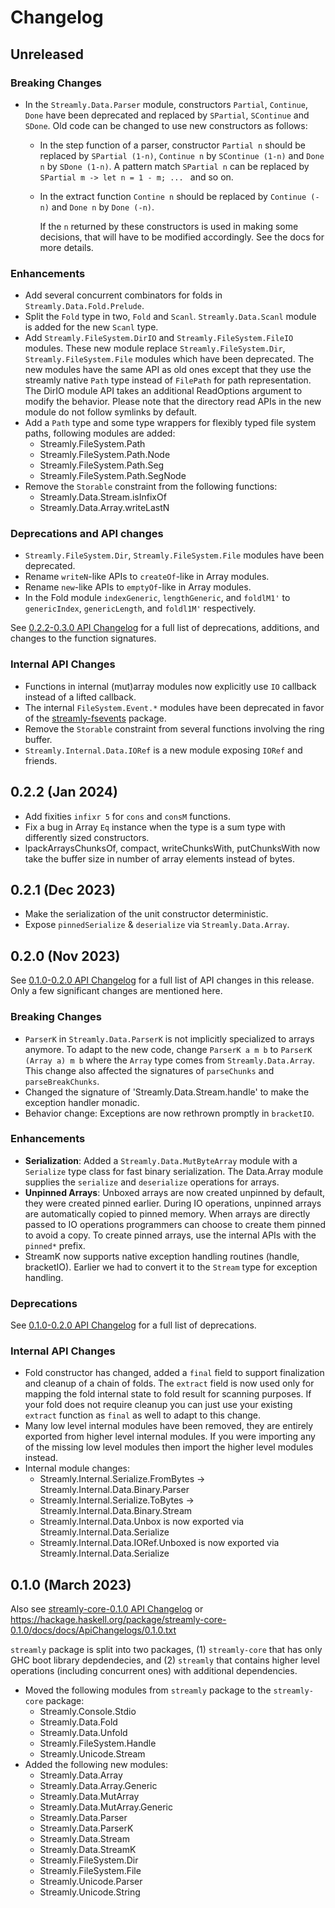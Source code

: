 # Changelog

## Unreleased

### Breaking Changes

* In the `Streamly.Data.Parser` module, constructors `Partial`,
  `Continue`, `Done` have been deprecated and replaced by `SPartial`,
  `SContinue` and `SDone`.  Old code can be changed to use new
  constructors as follows:

  * In the step function of a parser, constructor `Partial n` should
    be replaced by `SPartial (1-n)`, `Continue n` by `SContinue (1-n)`
    and `Done n` by `SDone (1-n)`. A pattern match `SPartial n` can be
    replaced by `SPartial m -> let n = 1 - m; ... ` and so on.
  * In the extract function `Contine n` should be replaced by `Continue (-n)`
    and `Done n` by `Done (-n)`.

    If the `n` returned by these constructors is used in making some decisions,
    that will have to be modified accordingly. See the docs for more details.

### Enhancements

* Add several concurrent combinators for folds in `Streamly.Data.Fold.Prelude`.
* Split the `Fold` type in two, `Fold` and `Scanl`. `Streamly.Data.Scanl`
  module is added for the new `Scanl` type.
* Add `Streamly.FileSystem.DirIO` and `Streamly.FileSystem.FileIO`
  modules. These new module replace `Streamly.FileSystem.Dir`,
  `Streamly.FileSystem.File` modules which have been deprecated.  The
  new modules have the same API as old ones except that they use
  the streamly native `Path` type instead of `FilePath` for path
  representation. The DirIO module API takes an additional ReadOptions
  argument to modify the behavior.  Please note that the directory read
  APIs in the new module do not follow symlinks by default.
* Add a `Path` type and some type wrappers for flexibly typed file
  system paths, following modules are added:
  - Streamly.FileSystem.Path
  - Streamly.FileSystem.Path.Node
  - Streamly.FileSystem.Path.Seg
  - Streamly.FileSystem.Path.SegNode
* Remove the `Storable` constraint from the following functions:
  - Streamly.Data.Stream.isInfixOf
  - Streamly.Data.Array.writeLastN

### Deprecations and API changes

* `Streamly.FileSystem.Dir`, `Streamly.FileSystem.File` modules have
  been deprecated.
* Rename `writeN`-like APIs to `createOf`-like in Array modules.
* Rename `new`-like APIs to `emptyOf`-like in Array modules.
* In the Fold module `indexGeneric`, `lengthGeneric`, and `foldlM1'` to
   `genericIndex`, `genericLength`, and `foldl1M'` respectively.

See [0.2.2-0.3.0 API Changelog](/core/docs/ApiChangelogs/0.2.2-0.3.0.txt) for a
full list of deprecations, additions, and changes to the function signatures.

### Internal API Changes

* Functions in internal (mut)array modules now explicitly use
  `IO` callback instead of a lifted callback.
* The internal `FileSystem.Event.*` modules have been deprecated in favor of the
  [streamly-fsevents](https://github.com/composewell/streamly-fsevents) package.
* Remove the `Storable` constraint from several functions involving the ring
  buffer.
* `Streamly.Internal.Data.IORef` is a new module exposing `IORef` and friends.

## 0.2.2 (Jan 2024)

* Add fixities `infixr 5` for `cons` and `consM` functions.
* Fix a bug in Array `Eq` instance when the type is a sum type with
  differently sized constructors.
* lpackArraysChunksOf, compact, writeChunksWith, putChunksWith now take the
  buffer size in number of array elements instead of bytes.

## 0.2.1 (Dec 2023)

* Make the serialization of the unit constructor deterministic.
* Expose `pinnedSerialize` & `deserialize` via `Streamly.Data.Array`.

## 0.2.0 (Nov 2023)

See [0.1.0-0.2.0 API Changelog](https://github.com/composewell/streamly/blob/streamly-0.10.0/core/docs/ApiChangelogs/0.1.0-0.2.0.txt)
for a full list of API changes in this release. Only a few significant
changes are mentioned here.

### Breaking Changes

* `ParserK` in `Streamly.Data.ParserK` is not implicitly specialized
  to arrays anymore. To adapt to the new code, change `ParserK a m
  b` to `ParserK (Array a) m b` where the `Array` type comes from
  `Streamly.Data.Array`. This change also affected the signatures of
  `parseChunks` and `parseBreakChunks`.
* Changed the signature of 'Streamly.Data.Stream.handle' to make the
  exception handler monadic.
* Behavior change: Exceptions are now rethrown promptly in `bracketIO`.

### Enhancements

* __Serialization__: Added a `Streamly.Data.MutByteArray` module with a
  `Serialize` type class for fast binary serialization. The Data.Array
  module supplies the `serialize` and `deserialize` operations for arrays.
* __Unpinned Arrays__: Unboxed arrays are now created unpinned by default,
  they were created pinned earlier. During IO operations, unpinned arrays
  are automatically copied to pinned memory. When arrays are directly
  passed to IO operations programmers can choose to create them pinned to
  avoid a copy.  To create pinned arrays, use the internal APIs with the
  `pinned*` prefix.
* StreamK now supports native exception handling routines (handle, bracketIO).
  Earlier we had to convert it to the `Stream` type for exception handling.

### Deprecations

See [0.1.0-0.2.0 API Changelog](https://github.com/composewell/streamly/blob/streamly-0.10.0/core/docs/ApiChangelogs/0.1.0-0.2.0.txt)
for a full list of deprecations.

### Internal API Changes

* Fold constructor has changed, added a `final` field to support
  finalization and cleanup of a chain of folds. The `extract` field is
  now used only for mapping the fold internal state to fold result for
  scanning purposes. If your fold does not require cleanup you can just use
  your existing `extract` function as `final` as well to adapt to this change.
* Many low level internal modules have been removed, they are entirely
  exported from higher level internal modules. If you were importing any
  of the missing low level modules then import the higher level modules instead.
* Internal module changes:
  * Streamly.Internal.Serialize.FromBytes -> Streamly.Internal.Data.Binary.Parser
  * Streamly.Internal.Serialize.ToBytes ->   Streamly.Internal.Data.Binary.Stream
  * Streamly.Internal.Data.Unbox is now exported via Streamly.Internal.Data.Serialize
  * Streamly.Internal.Data.IORef.Unboxed is now exported via Streamly.Internal.Data.Serialize

## 0.1.0 (March 2023)

Also see [streamly-core-0.1.0 API Changelog](https://github.com/composewell/streamly/blob/streamly-0.10.0/core/docs/ApiChangelogs/0.1.0.txt) or
https://hackage.haskell.org/package/streamly-core-0.1.0/docs/docs/ApiChangelogs/0.1.0.txt

`streamly` package is split into two packages, (1) `streamly-core` that
has only GHC boot library depdendecies, and (2) `streamly` that contains
higher level operations (including concurrent ones) with additional
dependencies.

* Moved the following modules from `streamly` package to the
  `streamly-core` package:
  * Streamly.Console.Stdio
  * Streamly.Data.Fold
  * Streamly.Data.Unfold
  * Streamly.FileSystem.Handle
  * Streamly.Unicode.Stream
* Added the following new modules:
  * Streamly.Data.Array
  * Streamly.Data.Array.Generic
  * Streamly.Data.MutArray
  * Streamly.Data.MutArray.Generic
  * Streamly.Data.Parser
  * Streamly.Data.ParserK
  * Streamly.Data.Stream
  * Streamly.Data.StreamK
  * Streamly.FileSystem.Dir
  * Streamly.FileSystem.File
  * Streamly.Unicode.Parser
  * Streamly.Unicode.String
